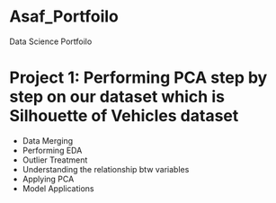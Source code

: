 # Asaf_Portfoilo
Data Science Portfoilo

# Project 1: Performing PCA step by step on our dataset which is Silhouette of Vehicles dataset
* Data Merging
* Performing EDA
* Outlier Treatment
* Understanding the relationship btw variables
* Applying PCA 
* Model Applications
